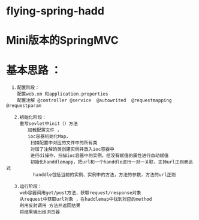 # flying-spring-hadd


# Mini版本的SpringMVC

# 基本思路 ：
	  1.配置阶段：
 	 	配置web.xm 和application.properties 
	 	配置注解 @controller @service  @autowrited  @requestmapping  @requestparam
	 
	   2.初始化阶段：
		 重写sevlet中init（）方法 
		 	加载配置文件 ，
			ioc容器初始化Map， 
			 扫描配置中对应的文件中的所有类 
			 对加了注解的类创建实例并放入ioc容器中
			 进行di操作，扫描ioc容器中的实例，给没有赋值的属性进行自动赋值
			 初始化handdlemapp，把url和一个handdle进行一对一关联，支持url正则表达式
			  handdle包括当前的实例、实例中的方法，方法的参数，方法的url正则
			  
	   3.运行阶段：
		 web容器调用get/post方法，获取request/response对象 
		 从request中获取url对象 ，在haddlemap中找到对应的method
		 利用反射调用 方法并返回结果
		 将结果输出给浏览器
		 

